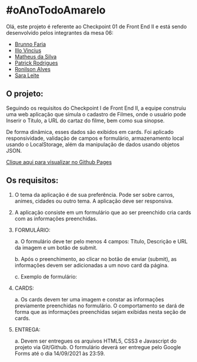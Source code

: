 # #oAnoTodoAmarelo

Olá, este projeto é referente ao Checkpoint 01 de Front End II e está sendo desenvolvido pelos integrantes da mesa 06:

- [Brunno Faria](https://github.com/brunnofaria)
- [Illo Vincius](https://github.com/illovinicius)
- [Matheus da Silva](https://github.com/Matheusdsilva01)
- [Patrick Rodrigues](https://github.com/sirzweizer)
- [Ronilson Alves](https://github.com/ronilsonalves)
- [Sara Leite](https://github.com/sarawwx)

## O projeto:
Seguindo os requisitos do Checkpoint I de Front End II, a equipe construiu uma web aplicação que simula o cadastro de Filmes, onde o usuário pode Inserir o Título, a URL do cartaz do filme, bem como sua sinopse.

De forma dinâmica, esses dados são exibidos em cards. Foi aplicado responsividade, validação de campos e formulário, armazenamento local usando o LocalStorage, além da manipulação de dados usando objetos JSON.

[Clique aqui para visualizar no Github Pages](https://brunnofaria.github.io/projetofilmes)

## Os requisitos:
1. O tema da aplicação é de sua preferência. Pode ser sobre carros, animes, cidades ou outro tema. A aplicação deve ser responsiva.
2. A aplicação consiste em um formulário que ao ser preenchido cria cards com as informações preenchidas.
3. FORMULÁRIO:

    a. O formulário deve ter pelo menos 4 campos: Título, Descrição e URL da imagem e um botão de submit.

    b. Após o preenchimento, ao clicar no botão de enviar (submit), as informações devem ser adicionadas a um novo card da página.

    c. Exemplo de formulário:


4. CARDS:

    a. Os cards devem ter uma imagem e constar as informações previamente preenchidas no formulário. O comportamento se dará de forma que as informações preenchidas sejam exibidas nesta seção de cards.


5. ENTREGA:

    a. Devem ser entregues os arquivos HTML5, CSS3 e Javascript do projeto via Git/Github. O formulário deverá ser entregue pelo Google Forms até o dia 14/09/2021 às 23:59.